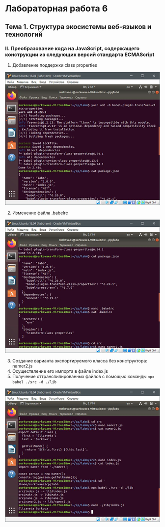 # Лабораторная работа 6
## Тема 1. Структура экосистемы веб-языков и технологий
### II. Преобразование кода на JavaScript, содержащего конструкции из следующих версий стандарта ECMAScript

1. Добавление поддержки class properties

![1](1.JPG)

2. Изменение файла .babelrc

![2](2.JPG)

3. Создание варианта экспортируемого класса без конструктора: namer2.js
4. Осуществление его импорта в файле index.js
5. Получение оттранспилированных файлов с помощью команды `npx babel ./src -d ./lib`

![3](3.JPG)
